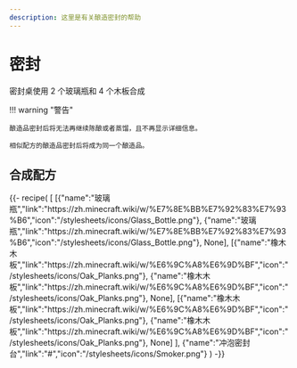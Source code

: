 ```yaml
---
description: 这里是有关酿造密封的帮助
---
```


# 密封

密封桌使用 2 个玻璃瓶和 4 个木板合成

!!! warning "警告"
	
	酿造品密封后将无法再继续陈酿或者蒸馏，且不再显示详细信息。
	
	相似配方的酿造品密封后将成为同一个酿造品。

## 合成配方
<p></p>
{{- recipe(
  [
    [{"name":"玻璃瓶","link":"https://zh.minecraft.wiki/w/%E7%8E%BB%E7%92%83%E7%93%B6","icon":"/stylesheets/icons/Glass_Bottle.png"}, {"name":"玻璃瓶","link":"https://zh.minecraft.wiki/w/%E7%8E%BB%E7%92%83%E7%93%B6","icon":"/stylesheets/icons/Glass_Bottle.png"}, None],
    [{"name":"橡木木板","link":"https://zh.minecraft.wiki/w/%E6%9C%A8%E6%9D%BF","icon":"/stylesheets/icons/Oak_Planks.png"}, {"name":"橡木木板","link":"https://zh.minecraft.wiki/w/%E6%9C%A8%E6%9D%BF","icon":"/stylesheets/icons/Oak_Planks.png"}, None],
    [{"name":"橡木木板","link":"https://zh.minecraft.wiki/w/%E6%9C%A8%E6%9D%BF","icon":"/stylesheets/icons/Oak_Planks.png"}, {"name":"橡木木板","link":"https://zh.minecraft.wiki/w/%E6%9C%A8%E6%9D%BF","icon":"/stylesheets/icons/Oak_Planks.png"}, None]
  ],
  {"name":"冲泡密封台","link":"#","icon":"/stylesheets/icons/Smoker.png"}
) -}}